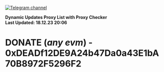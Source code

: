 [![Telegram channel](https://img.shields.io/endpoint?url=https://runkit.io/damiankrawczyk/telegram-badge/branches/master?url=https://t.me/n4z4v0d)](https://t.me/n4z4v0d) 

**Dynamic Updates Proxy List with Proxy Checker**  
**Last Updated: 18.12.23 20:06**

# DONATE (_any evm_) - 0xDEADf12DE9A24b47Da0a43E1bA70B8972F5296F2
